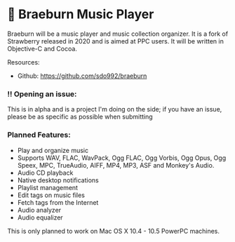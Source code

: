 :apple: Braeburn Music Player
=======================

Braeburn will be a music player and music collection organizer. It is a fork of Strawberry released in 2020 and is aimed at PPC users. It will be written in Objective-C and Cocoa.

Resources:

  * Github: https://github.com/sdo992/braeburn
  
### :bangbang: Opening an issue:

This is in alpha and is a project I'm doing on the side; if you have an issue, please be as specific as possible when submitting

### Planned Features:

  * Play and organize music
  * Supports WAV, FLAC, WavPack, Ogg FLAC, Ogg Vorbis, Ogg Opus, Ogg Speex, MPC, TrueAudio, AIFF, MP4, MP3, ASF and Monkey's Audio.
  * Audio CD playback
  * Native desktop notifications
  * Playlist management
  * Edit tags on music files
  * Fetch tags from the Internet
  * Audio analyzer
  * Audio equalizer

This is only planned to work on Mac OS X 10.4 - 10.5 PowerPC machines.
